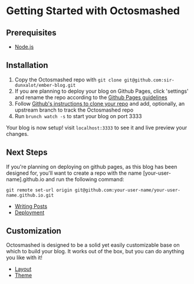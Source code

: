 Getting Started with Octosmashed
======

Prerequisites
------

- [Node.js](http://nodejs.org/)

Installation
------

1. Copy the Octosmashed repo with `git clone git@github.com:sir-dunxalot/ember-blog.git`
2. If you are planning to deploy your blog on Github Pages, click 'settings' and rename the repo according to the [Github Pages guidelines](https://pages.github.com/)
3. Follow [Github's instructions to clone your repo](https://help.github.com/articles/fork-a-repo) and add, optionally, an upstream branch to track the Octosmashed repo
4. Run `brunch watch -s` to start your blog on port 3333

Your blog is now setup! visit `localhost:3333` to see it and live preview your changes.

Next Steps
------

If you're planning on deploying on github pages, as this blog has been designed for, you'll want to create a repo with the name [your-user-name].github.io and run the following command:

```
git remote set-url origin git@github.com:your-user-name/your-user-name.github.io.git
```

- [Writing Posts](//github.com/sir-dunxalot/ember-blog/blob/master/documentation/writing_posts.md)
- [Deployment](//github.com/sir-dunxalot/ember-blog/blob/master/documentation/writing_posts.md)

Customization
------

Octosmashed is designed to be a solid yet easily customizable base on which to build your blog. It works out of the box, but you can do anything you like with it!

- [Layout](//github.com/sir-dunxalot/ember-blog/blob/master/documentation/layout.md)
- [Theme](//github.com/sir-dunxalot/ember-blog/blob/master/documentation/theme.md)
